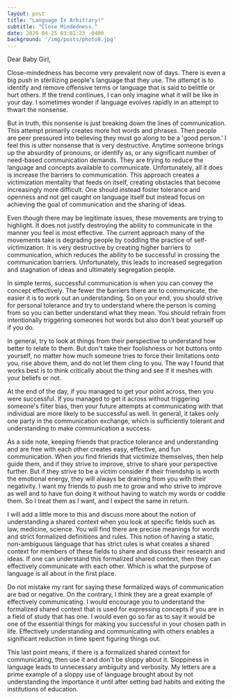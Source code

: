 ```yaml
---
layout: post
title: "Language Is Arbitrary!"
subtitle: "Close Mindedness."
date: 2020-04-25 03:01:23 -0400
background: '/img/posts/photo8.jpg'
---
```


Dear Baby Girl,

<p>Close-mindedness has become very prevalent now of days. There is even a big push in sterilizing people's language that they use. The attempt is to identify and remove offensive terms or language that is said to belittle or hurt others. If the trend continues, I can only imagine what it will be like in your day.  I sometimes wonder if language evolves rapidly in an attempt to thwart the nonsense.</p>

<p>But in truth, this nonsense is just breaking down the lines of communication.  This attempt primarily creates more hot words and phrases.  Then people are peer pressured into believing they must go along to be a 'good person.' I feel this is utter nonsense that is very destructive. Anytime someone brings up the absurdity of pronouns, or identify as, or any significant number of need-based communication demands. They are trying to reduce the language and concepts available to communicate. Unfortunately, all it does is increase the barriers to communication. This approach creates a victimization mentality that feeds on itself, creating obstacles that become increasingly more difficult. One should instead foster tolerance and openness and not get caught on language itself but instead focus on achieving the goal of communication and the sharing of ideas.</p>

<p>Even though there may be legitimate issues, these movements are trying to highlight.  It does not justify destroying the ability to communicate in the manner you feel is most effective. The current approach many of the movements take is degrading people by coddling the practice of self-victimization.   It is very destructive by creating higher barriers to communication, which reduces the ability to be successful in crossing the communication barriers. Unfortunately, this leads to increased segregation and stagnation of ideas and ultimately segregation people.</p>

<p>In simple terms, successful communication is when you can convey the concept effectively. The fewer the barriers there are to communicate, the easier it is to work out an understanding. So on your end, you should strive for personal tolerance and try to understand where the person is coming from so you can better understand what they mean.  You should refrain from intentionally triggering someones hot words but also don't beat yourself up if you do.</p>

<p>In general, try to look at things from their perspective to understand how better to relate to them. But don't take their foolishness or hot buttons onto yourself, no matter how much someone tries to force their limitations onto you, rise above them, and do not let them cling to you. The way I found that works best is to think critically about the thing and see if it meshes with your beliefs or not.</p>

<p>At the end of the day, if you managed to get your point across, then you were successful. If you managed to get it across without triggering someone's filter bias, then your future attempts at communicating with that individual are more likely to be successful as well. In general, it takes only one party in the communication exchange, which is sufficiently tolerant and understanding to make communication a success.</p>

<p>As a side note, keeping friends that practice tolerance and understanding and are free with each other creates easy, effective, and fun communication. When you find friends that victimize themselves, then help guide them, and if they strive to improve, strive to share your perspective further. But if they strive to be a victim consider if their friendship is worth the emotional energy, they will always be draining from you with their negativity. I want my friends to push me to grow and who strive to improve as well and to have fun doing it without having to watch my words or coddle them. So I treat them as I want, and I expect the same in return.</p>

<p>I will add a little more to this and discuss more about the notion of understanding a shared context when you look at specific fields such as law, medicine, science. You will find there are precise meanings for words and strict formalized definitions and rules. This notion of having a static, non-ambiguous language that has strict rules is what creates a shared context for members of these fields to share and discuss their research and ideas. If one can understand this formalized shared context, then they can effectively communicate with each other. Which is what the purpose of language is all about in the first place.</p>

<p>Do not mistake my rant for saying these formalized ways of communication are bad or negative. On the contrary, I think they are a great example of effectively communicating. I would encourage you to understand the formalized shared context that is used for expressing concepts if you are in a field of study that has one. I would even go so far as to say it would be one of the essential things for making you successful in your chosen path in life. Effectively understanding and communicating with others enables a significant reduction in time spent figuring things out.</p>

<p>This last point means, if there is a formalized shared context for communicating, then use it and don't be sloppy about it. Sloppiness in language leads to unnecessary ambiguity and verbosity. My letters are a prime example of a sloppy use of language brought about by not understanding the importance it until after setting bad habits and exiting the institutions of education.</p>
